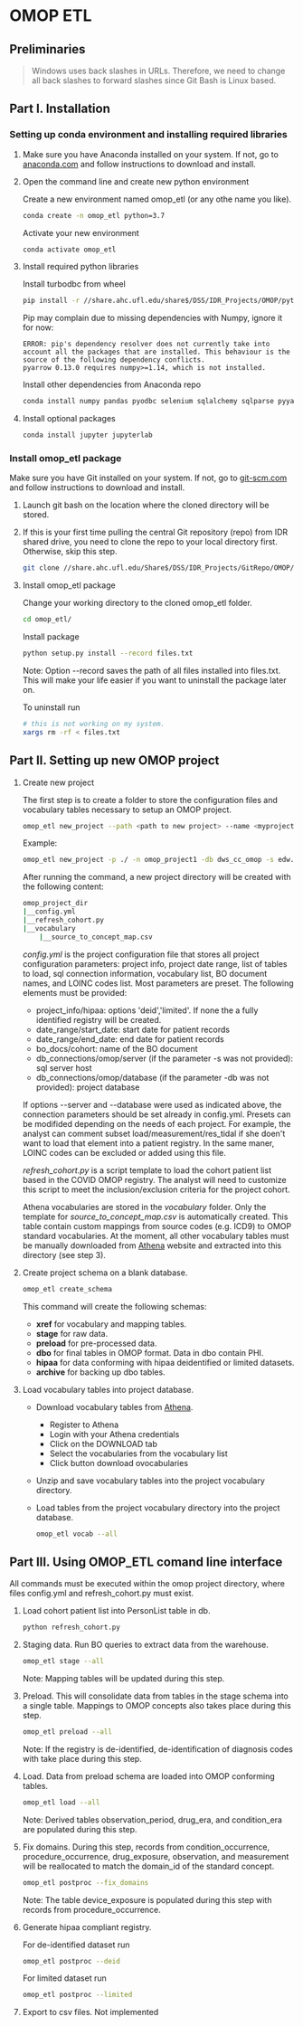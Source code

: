 # OMOP ETL

## Preliminaries

> Windows uses back slashes in URLs. Therefore, we need to change all back slashes to forward slashes since Git Bash is Linux based.

## Part I. Installation

### Setting up conda environment and installing required libraries

1. Make sure you have Anaconda installed on your system. If not, go to [anaconda.com](https://www.anaconda.com/products/individual) and follow instructions to download and install.

2. Open the command line and create new python environment

    Create a new environment named omop_etl (or any othe name you like).

    ```bash
    conda create -n omop_etl python=3.7
    ```

    Activate your new environment

    ```bash
    conda activate omop_etl
    ```

3. Install required python libraries

    Install turbodbc from wheel

    ```bash
    pip install -r //share.ahc.ufl.edu/share$/DSS/IDR_Projects/OMOP/python_env/requirements.txt
    ```

    Pip may complain due to missing dependencies with Numpy, ignore it for now:

    ```text
    ERROR: pip's dependency resolver does not currently take into account all the packages that are installed. This behaviour is the source of the following dependency conflicts.
    pyarrow 0.13.0 requires numpy>=1.14, which is not installed.
    ```

    Install other dependencies from Anaconda repo

    ```bash
    conda install numpy pandas pyodbc selenium sqlalchemy sqlparse pyyaml
    ```

4. Install optional packages

    ```bash
    conda install jupyter jupyterlab
    ```

### Install omop_etl package

Make sure you have Git installed on your system. If not, go to [git-scm.com](https://git-scm.com/download/win) and follow instructions to download and install.

1. Launch git bash on the location where the cloned directory will be stored.

2. If this is your first time pulling the central Git repository (repo) from IDR shared drive, you need to clone the repo to your local directory first. Otherwise, skip this step.

    ```bash
    git clone //share.ahc.ufl.edu/Share$/DSS/IDR_Projects/GitRepo/OMOP/omop_etl.git
    ```

3. Install omop_etl package

    Change your working directory to the cloned omop_etl folder.

    ```bash
    cd omop_etl/
    ```

    Install package

    ```bash
    python setup.py install --record files.txt
    ```

    Note: Option --record saves the path of all files installed into files.txt. This will make your life easier if you want to uninstall the package later on.

    To uninstall run

    ```bash
    # this is not working on my system.
    xargs rm -rf < files.txt
    ```

## Part II. Setting up new OMOP project

1. Create new project

    The first step is to create a folder to store the configuration files and vocabulary tables necessary to setup an OMOP project.

    ```bash
    omop_etl new_project --path <path to new project> --name <myproject> --server <SQL server url> --database <project database>
    ```

    Example:

    ```bash
    omop_etl new_project -p ./ -n omop_project1 -db dws_cc_omop -s edw.shands.ufl.edu
    ```

    After running the command, a new project directory will be created with the following content:

    ```bash
    omop_project_dir
    |__config.yml
    |__refresh_cohort.py
    |__vocabulary
        |__source_to_concept_map.csv
    ```

    *config.yml* is the project configuration file that stores all project configuration parameters: project info, project date range, list of tables to load, sql connection information, vocabulary list, BO document names, and LOINC codes list. Most parameters are preset. The following elements must be provided:
      - project_info/hipaa: options 'deid','limited'. If none the a fully identified registry will be created.
      - date_range/start_date: start date for patient records
      - date_range/end_date: end date for patient records
      - bo_docs/cohort: name of the BO document
      - db_connections/omop/server (if the parameter -s was not provided): sql server host
      - db_connections/omop/database (if the parameter -db was not provided): project database

    If options --server and --database were used as indicated above, the connection parameters should be set already in config.yml. Presets can be modifided depending on the needs of each project. For example, the analyst can comment subset load/measurement/res_tidal if she doen't want to load that element into a patient registry. In the same maner, LOINC codes can be excluded or added using this file.

    *refresh_cohort.py* is a script template to load the cohort patient list based in the COVID OMOP registry. The analyst will need to customize this script to meet the inclusion/exclusion criteria for the project cohort.

    Athena vocabularies are stored in the *vocabulary* folder. Only the template for *source_to_concept_map.csv* is automatically created. This table contain custom mappings from source codes (e.g. ICD9) to OMOP standard vocabularies. At the moment, all other vocabulary tables must be manually downloaded from [Athena](https://athena.ohdsi.org) website and extracted into this directory (see step 3).

2. Create project schema on a blank database.

    ```bash
    omop_etl create_schema
    ```

    This command will create the following schemas:

    - **xref** for vocabulary and mapping tables.
    - **stage** for raw data.
    - **preload** for pre-processed data.
    - **dbo** for final tables in OMOP format. Data in dbo contain PHI.
    - **hipaa** for data conforming with hipaa deidentified or limited datasets.
    - **archive** for backing up dbo tables.

3. Load vocabulary tables into project database.

    - Download vocabulary tables from [Athena](https://athena.ohdsi.org).
        - Register to Athena
        - Login with your Athena credentials
        - Click on the DOWNLOAD tab
        - Select the vocabularies from the vocabulary list
        - Click button download ovocabularies
    - Unzip and save vocabulary tables into the project vocabulary directory.
    - Load tables from the project vocabulary directory into the project database.

        ```bash
        omop_etl vocab --all
        ```

## Part III. Using OMOP_ETL comand line interface

All commands must be executed within the omop project directory, where files config.yml and refresh_cohort.py must exist.

1. Load cohort patient list into PersonList table in db.

    ```bash
    python refresh_cohort.py
    ```

2. Staging data. Run BO queries to extract data from the warehouse.

    ```bash
    omop_etl stage --all
    ```

    Note: Mapping tables will be updated during this step.

3. Preload. This will consolidate data from tables in the stage schema into a single table. Mappings to OMOP concepts also takes place during this step.

    ```bash
    omop_etl preload --all
    ```

    Note: If the registry is de-identified, de-identification of diagnosis codes with take place during this step.

4. Load. Data from preload schema are loaded into OMOP conforming tables.

    ```bash
    omop_etl load --all
    ```

    Note: Derived tables observation_period, drug_era, and condition_era are populated during this step.

5. Fix domains. During this step, records from condition_occurrence, procedure_occurrence, drug_exposure, observation, and measurement will be reallocated to match the domain_id of the standard concept. 

    ```bash
    omop_etl postproc --fix_domains
    ```

    Note: The table device_exposure is populated during this step with records from procedure_occurrence.

6. Generate hipaa compliant registry.

    For de-identified dataset run

    ```bash
    omop_etl postproc --deid
    ```

    For limited dataset run

    ```bash
    omop_etl postproc --limited
    ```

7. Export to csv files. Not implemented
